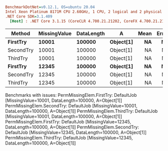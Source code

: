 ``` ini

BenchmarkDotNet=v0.12.1, OS=ubuntu 20.04
Intel Xeon Platinum 8171M CPU 2.60GHz, 1 CPU, 2 logical and 2 physical cores
.NET Core SDK=3.1.409
  [Host] : .NET Core 3.1.15 (CoreCLR 4.700.21.21202, CoreFX 4.700.21.21402), X64 RyuJIT


```
|    Method | MissingValue | DataLength |         A | Mean | Error |
|---------- |------------- |----------- |---------- |-----:|------:|
|  **FirstTry** |        **10001** |     **100000** | **Object[1]** |   **NA** |    **NA** |
| SecondTry |        10001 |     100000 | Object[1] |   NA |    NA |
|  ThirdTry |        10001 |     100000 | Object[1] |   NA |    NA |
|  **FirstTry** |        **12345** |     **100000** | **Object[1]** |   **NA** |    **NA** |
| SecondTry |        12345 |     100000 | Object[1] |   NA |    NA |
|  ThirdTry |        12345 |     100000 | Object[1] |   NA |    NA |

Benchmarks with issues:
  PermMissingElem.FirstTry: DefaultJob [MissingValue=10001, DataLength=100000, A=Object[1]]
  PermMissingElem.SecondTry: DefaultJob [MissingValue=10001, DataLength=100000, A=Object[1]]
  PermMissingElem.ThirdTry: DefaultJob [MissingValue=10001, DataLength=100000, A=Object[1]]
  PermMissingElem.FirstTry: DefaultJob [MissingValue=12345, DataLength=100000, A=Object[1]]
  PermMissingElem.SecondTry: DefaultJob [MissingValue=12345, DataLength=100000, A=Object[1]]
  PermMissingElem.ThirdTry: DefaultJob [MissingValue=12345, DataLength=100000, A=Object[1]]
